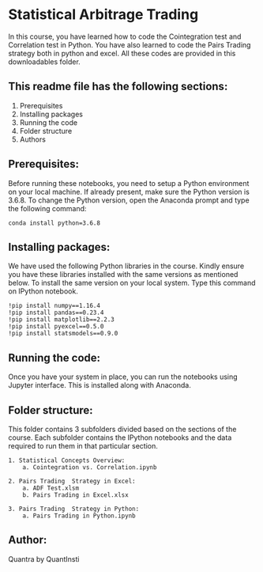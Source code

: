 # Statistical Arbitrage Trading

In this course, you have learned how to code the Cointegration test and Correlation test in Python. You have also learned to code the Pairs Trading strategy both in python and excel. All these codes are provided in this downloadables folder.

## This readme file has the following sections:
1. Prerequisites
2. Installing packages
3. Running the code
4. Folder structure
5. Authors

## Prerequisites:
Before running these notebooks, you need to setup a Python environment on your local machine. If already present, make sure the Python version is 3.6.8. To change the Python version, open the Anaconda prompt and type the following command: 

	conda install python=3.6.8

## Installing packages:
We have used the following Python libraries in the course. Kindly ensure you have these libraries installed with the same versions as mentioned below. To install the same version on your local system. Type this command on IPython notebook.

	!pip install numpy==1.16.4
	!pip install pandas==0.23.4
	!pip install matplotlib==2.2.3
	!pip install pyexcel==0.5.0
	!pip install statsmodels==0.9.0
  
## Running the code:
Once you have your system in place, you can run the notebooks using Jupyter interface. This is installed along with Anaconda.

## Folder structure:
This folder contains 3 subfolders divided based on the sections of the course. Each subfolder contains the IPython notebooks and the data required to run them in that particular section.

	1. Statistical Concepts Overview:
		a. Cointegration vs. Correlation.ipynb
		
	2. Pairs Trading  Strategy in Excel:
		a. ADF Test.xlsm
		b. Pairs Trading in Excel.xlsx

	3. Pairs Trading  Strategy in Python:
		a. Pairs Trading in Python.ipynb

## Author:
Quantra by QuantInsti
